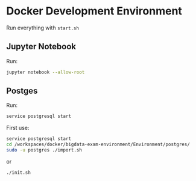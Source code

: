 # Docker Development Environment

Run everything with `start.sh`

## Jupyter Notebook

Run:
```bash
jupyter notebook --allow-root
```

## Postges

Run:
```bash
service postgresql start
```

First use:
```bash
service postgresql start
cd /workspaces/docker/bigdata-exam-environment/Environment/postgres/
sudo -u postgres ./import.sh
```
or
```bash
./init.sh
```
